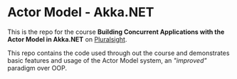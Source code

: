 # Actor Model - Akka.NET

This is the repo for the course **Building Concurrent Applications with the Actor Model in Akka.NET** on [Pluralsight](https://app.pluralsight.com/library/courses/akka-dotnet-actor-model-building-concurrent-applications). 

This repo contains the code used through out the course and demonstrates basic features and usage of the Actor Model system, an *"improved"* paradigm over OOP.
